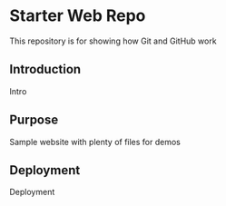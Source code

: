 # Starter Web Repo

This repository is for showing how Git and GitHub work

## Introduction

Intro

## Purpose

Sample website with plenty of files for demos

## Deployment

Deployment